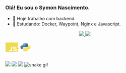 ### Olá! Eu sou o Symon Nascimento.

- 🔭 Hoje trabalho com backend.
- 🌱 Estudando: Docker, Waypoint, Nginx e Javascript.


<div align="center">
  <a href="https://github.com/symon-nascimento">
  <img height="180em" src="https://github-readme-stats.vercel.app/api?username=symon-nascimento&show_icons=true&theme=dracula&include_all_commits=true&count_private=true"/>
  <img height="180em" src="https://github-readme-stats.vercel.app/api/top-langs/?username=symon-nascimento&layout=compact&langs_count=7&theme=dracula"/>
</div>
  
  <div style="display: inline_block"><br>
  <img align="center" alt="Rafa-Js" height="30" width="40" src="https://raw.githubusercontent.com/devicons/devicon/master/icons/javascript/javascript-plain.svg">
  <img align="center" alt="Rafa-Python" height="30" width="40" src="https://raw.githubusercontent.com/devicons/devicon/master/icons/python/python-original.svg">

  
</div>
  
  ##
  
  <div> 
 
  <a href="https://instagram.com/symon_nascimento" target="_blank"><img src="https://img.shields.io/badge/-Instagram-%23E4405F?style=for-the-badge&logo=instagram&logoColor=white" target="_blank"></a>
  <a href = "mailto:symon_nascimento@hotmail.com"><img src="https://img.shields.io/badge/-Gmail-%23333?style=for-the-badge&logo=gmail&logoColor=white" target="_blank"></a>
  <a href="https://www.linkedin.com/in/symon-nascimento-simon-9170979b" target="_blank"><img src="https://img.shields.io/badge/-LinkedIn-%230077B5?style=for-the-badge&logo=linkedin&logoColor=white" target="_blank"></a> 
    ![snake gif](https://github.com/symon-nascimento/symon-nascimento/blob/output/github-contribution-grid-snake.gif)
</div>

